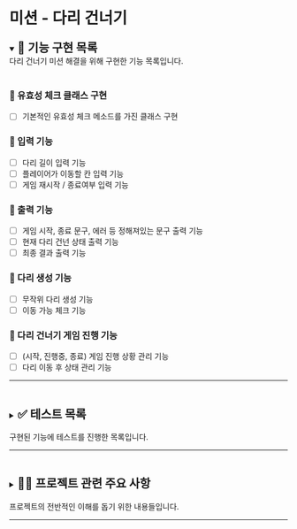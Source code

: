 # 미션 - 다리 건너기

<details open>
    <summary> 
    <h2 style="display:inline"> 📌 기능 구현 목록 </h2> </br>
    다리 건너기 미션 해결을 위해 구현한 기능 목록입니다.
     </summary>
</br>

### 📍 유효성 체크 클래스 구현

- [ ] 기본적인 유효성 체크 메소드를 가진 클래스 구현

### 📍 입력 기능

- [ ] 다리 길이 입력 기능
- [ ] 플레이어가 이동할 칸 입력 기능
- [ ] 게임 재시작 / 종료여부 입력 기능

### 📍 출력 기능

- [ ] 게임 시작, 종료 문구, 에러 등 정해져있는 문구 출력 기능
- [ ] 현재 다리 건넌 상태 출력 기능
- [ ] 최종 결과 출력 기능

### 📍 다리 생성 기능

- [ ] 무작위 다리 생성 기능
- [ ] 이동 가능 체크 기능

### 📍 다리 건너기 게임 진행 기능

- [ ] (시작, 진행중, 종료) 게임 진행 상황 관리 기능
- [ ] 다리 이동 후 상태 관리 기능

</details>

---

<details>
    <summary>
        <h2 style="display:inline-block;"> ✅ 테스트 목록  </h2>
        </br>
      구현된 기능에 테스트를 진행한 목록입니다.
    </summary>

</br>

### ✔️ 유효성 체크 기능 테스트

- 1.  값의 타입이 정확한가?

  - 1-2. 값의 타입이 정확하지 않을 때 / (array, object)
  - 1-1. 값의 타입이 정확하지 않을 때 / (string, number)
  - 1-3. 값의 타입이 정확하지 않을 때 / (number, number)
  - 1-4. 값의 타입이 정확할 때 / (string, string)
  - 1-5. 값의 타입이 정확할 때 / (array, array)

- 2.  숫자가 해당 범위안에 있는 값인가?

  - 2-1. 숫자가 해당 범위 안에 들어있을 때 / (10, [3,20])
  - 2-2. 숫자가 해당 범위 안에 들어있을 때 / (20, [3,20])
  - 2-3. 숫자가 해당 범위 안에 들어있지 않을 때 / (0, [3,20])

- 3.  문자열이 해당 목록 안에 들어있는 값인가?

  - 3-1 문자열이 해당 목록 안에 들어있지 않을 때 / (d, [U,D])
  - 3-2 문자열이 해당 목록 안에 들어있지 않을 때 / (F, [U,D])
  - 3-3 문자열이 해당 목록 안에 들어있을 때 / (U, [U,D])

- 4.  객체안의 프로퍼티 목록과, 프로퍼티 밸류의 값이 정확한가?
  - 4-1 객체안의 프로퍼티 목록이 일치 하지 않을 때 / ({a:1,b:1} , {a:1,x:1})
  - 4-2 객체안의 프로퍼티 목록이 일치 하지 않을 때 / ({a:1,b:1} , {a:1,b:1,x:1})
  - 4-3 객체안의 프로퍼티 목록은 일치하지만, 값의 타입이 다를 때 / ({a:1,b:1} , {a:"hi",b:1})
  - 4-4 객체안의 프로퍼티 목록은 일치하지만, 값의 타입이 다를 때 / ({a:[],b:{}} , {a:{},b:[]})
  - 4-5 객체안의 프로퍼티 목록과 값의 타입이 모두 일치할 때 / ({a:[],b:1}, {a:[],b:2})

### ✔️ 입력 기능 테스트

### ✔️ 출력 기능 테스트

### ✔️ 다리 생성 기능 테스트

### ✔️ 다리 건너기 게임 진행 기능 테스트

 </details>

---

<details>
    <summary>
        <h2 style="display:inline-block;"> ✍🏻 프로젝트 관련 주요 사항  </h2>
        </br>
      프로젝트의 전반적인 이해를 돕기 위한 내용들입니다.
    </summary>
</details>

---
